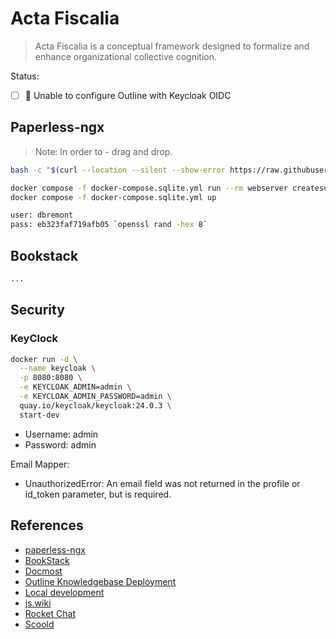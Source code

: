 # Acta Fiscalia

> Acta Fiscalia is a conceptual framework designed to formalize and enhance organizational collective cognition.

Status:

- [ ] 🧨 Unable to configure Outline with Keycloak OIDC

## Paperless-ngx

> Note: In order to - drag and drop.


```bash
bash -c "$(curl --location --silent --show-error https://raw.githubusercontent.com/paperless-ngx/paperless-ngx/main/install-paperless-ngx.sh)"

docker compose -f docker-compose.sqlite.yml run --rm webserver createsuperuser
docker compose -f docker-compose.sqlite.yml up

user: dbremont
pass: eb323faf719afb05 `openssl rand -hex 8`

```



## Bookstack

```bash
...
```

## Security

### KeyClock

```bash
docker run -d \
  --name keycloak \
  -p 8080:8080 \
  -e KEYCLOAK_ADMIN=admin \
  -e KEYCLOAK_ADMIN_PASSWORD=admin \
  quay.io/keycloak/keycloak:24.0.3 \
  start-dev
```

- Username: admin
- Password: admin

Email Mapper:

- UnauthorizedError: An email field was not returned in the profile or id_token parameter, but is required.

## References

- [paperless-ngx](https://docs.paperless-ngx.com/)
- [BookStack](https://www.bookstackapp.com/)
- [Docmost](https://docmost.com/)
- [Outline Knowledgebase Deployment](https://blog.gurucomputing.com.au/Outline%20Knowledgebase%20Deployment/)
- [Local development](https://docs.getoutline.com/s/hosting/doc/local-development-5hEhFRXow7)
- [js.wiki](https://js.wiki/)
- [Rocket Chat](https://www.rocket.chat/)
- [Scoold](https://scoold.com/)
